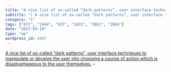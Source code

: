 ```yaml
---
title: "A nice list of so-called “dark patterns”, user interface techniques to manipulate or deceive the user into choosing a course of action which is disadvantageous to the user themselves."
subtitle: "[ A nice list of so-called “dark patterns”, user interface techniques to manipulate or deceive the u..."
category: "1"
tags: ["871", "2444", "937", "1033", "2061", "2064"]
date: "2023-03-19"
type: "wp"
wordpress_id: 4447
---
```

[ A nice list of so-called “dark patterns”, user interface techniques to manipulate or deceive the user into choosing a course of action which is disadvantageous to the user themselves.]( https://dailyinfographic.com/wp-content/uploads/2023/02/01_Which-Retail-Websites-Have-the-Most-Dark-Patterns_Mini-IG.png?utm_source=substack&utm_medium=email) –